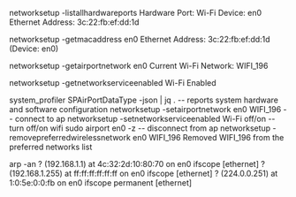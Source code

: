 networksetup -listallhardwareports
    Hardware Port: Wi-Fi
    Device: en0
    Ethernet Address: 3c:22:fb:ef:dd:1d

networksetup -getmacaddress en0
	Ethernet Address: 3c:22:fb:ef:dd:1d (Device: en0)

networksetup -getairportnetwork en0
	Current Wi-Fi Network: WIFI_196

networksetup -getnetworkserviceenabled Wi-Fi
	Enabled

system_profiler SPAirPortDataType -json | jq . -- reports system hardware and software configuration
networksetup -setairportnetwork en0 WIFI_196 -- connect to ap
networksetup -setnetworkserviceenabled Wi-Fi off/on -- turn off/on wifi
sudo airport en0 -z -- disconnect from ap
networksetup -removepreferredwirelessnetwork en0 WIFI_196
	Removed WIFI_196 from the preferred networks list

arp -an
	? (192.168.1.1) at 4c:32:2d:10:80:70 on en0 ifscope [ethernet]
	? (192.168.1.255) at ff:ff:ff:ff:ff:ff on en0 ifscope [ethernet]
	? (224.0.0.251) at 1:0:5e:0:0:fb on en0 ifscope permanent [ethernet]